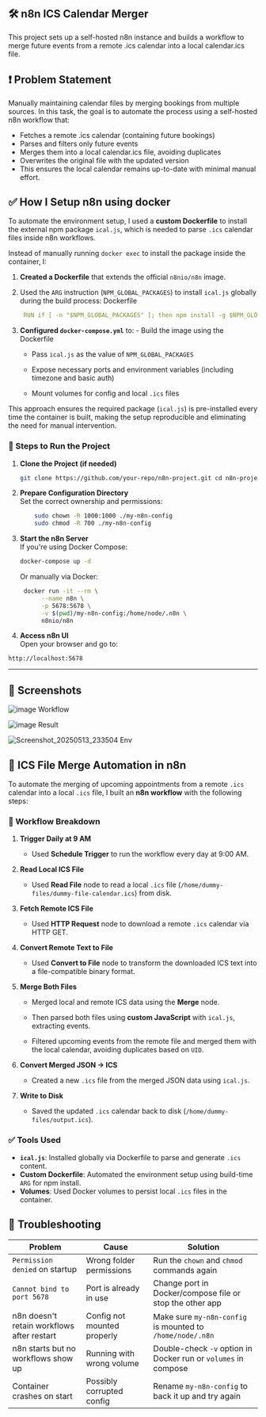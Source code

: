 ## 🛠 n8n ICS Calendar Merger
This project sets up a self-hosted n8n instance and builds a workflow to merge future events from a remote .ics calendar into a local calendar.ics file.

## ❗ Problem Statement
Manually maintaining calendar files by merging bookings from multiple sources. In this task, the goal is to automate the process using a self-hosted n8n workflow that:

- Fetches a remote .ics calendar (containing future bookings)
- Parses and filters only future events
- Merges them into a local calendar.ics file, avoiding duplicates
- Overwrites the original file with the updated version
- This ensures the local calendar remains up-to-date with minimal manual effort.

## ✅ How I Setup n8n using docker

To automate the environment setup, I used a **custom Dockerfile** to install the external npm package `ical.js`, which is needed to parse `.ics` calendar files inside n8n workflows.

Instead of manually running `docker exec` to install the package inside the container, I:

1.  **Created a Dockerfile** that extends the official `n8nio/n8n` image.
2.  Used the `ARG` instruction (`NPM_GLOBAL_PACKAGES`) to install `ical.js` globally during the build process: 
    Dockerfile
    ```yaml
     RUN if [ -n "$NPM_GLOBAL_PACKAGES" ]; then npm install -g $NPM_GLOBAL_PACKAGES; fi
     ``` 
    
3.  **Configured `docker-compose.yml`** to:
        -   Build the image using the Dockerfile
    -   Pass `ical.js` as the value of `NPM_GLOBAL_PACKAGES`
        
    -   Expose necessary ports and environment variables (including timezone and basic auth)
        
    -   Mount volumes for config and local `.ics` files
        
This approach ensures the required package (`ical.js`) is pre-installed every time the container is built, making the setup reproducible and eliminating the need for manual intervention.



### 🚀 Steps to Run the Project

1.  **Clone the Project (if needed)**
        
    ```bash 
    git clone https://github.com/your-repo/n8n-project.git cd n8n-project
    ``` 
    
2.  **Prepare Configuration Directory**  
    Set the correct ownership and permissions:
   
    ```bash
	    sudo chown -R 1000:1000 ./my-n8n-config
	    sudo chmod -R 700 ./my-n8n-config
	  ``` 
    
3.  **Start the n8n Server**  
    If you're using Docker Compose:

    ```bash
    docker-compose up -d
    ``` 
    
    Or manually via Docker:
    
	```bash
	 docker run -it --rm \
	      --name n8n \
	      -p 5678:5678 \
	      -v $(pwd)/my-n8n-config:/home/node/.n8n \
	      n8nio/n8n
      ``` 
    
4.  **Access n8n UI**  
    Open your browser and go to:
    
   ```arduino
   http://localhost:5678
   ``` 
    
----------

## 🔁 Screenshots

![image](https://github.com/user-attachments/assets/050e3fbd-7671-4454-abe1-77a66615538c)
Workflow

![image](https://github.com/user-attachments/assets/5240e369-e3f9-45d4-abc7-4c9103f8a36e)
Result

![Screenshot_20250513_233504](https://github.com/user-attachments/assets/db6dd22d-3261-4af5-b137-4b952fb4dad2)
Env


## 🔁 ICS File Merge Automation in n8n

To automate the merging of upcoming appointments from a remote `.ics` calendar into a local `.ics` file, I built an **n8n workflow** with the following steps:

### 🧩 Workflow Breakdown
1.  **Trigger Daily at 9 AM**
    
    -   Used **Schedule Trigger** to run the workflow every day at 9:00 AM.
        
2.  **Read Local ICS File**
    
    -   Used **Read File** node to read a local `.ics` file (`/home/dummy-files/dummy-file-calendar.ics`) from disk.
        
3.  **Fetch Remote ICS File**
    
    -   Used **HTTP Request** node to download a remote `.ics` calendar via HTTP GET.
        
4.  **Convert Remote Text to File**
    
    -   Used **Convert to File** node to transform the downloaded ICS text into a file-compatible binary format.
        
5.  **Merge Both Files**
    
    -   Merged local and remote ICS data using the **Merge** node.
        
    -   Then parsed both files using **custom JavaScript** with `ical.js`, extracting events.
        
    -   Filtered upcoming events from the remote file and merged them with the local calendar, avoiding duplicates based on `UID`.
        
6.  **Convert Merged JSON → ICS**
    
    -   Created a new `.ics` file from the merged JSON data using `ical.js`.
        
7.  **Write to Disk**
    
    -   Saved the updated `.ics` calendar back to disk (`/home/dummy-files/output.ics`).

### ✅ Tools Used
-   **`ical.js`**: Installed globally via Dockerfile to parse and generate `.ics` content.
-   **Custom Dockerfile**: Automated the environment setup using build-time `ARG` for npm install.
-   **Volumes**: Used Docker volumes to persist local `.ics` files in the container.

## 🧰 Troubleshooting 
| Problem | Cause | Solution |
|---------|-------|----------|
| `Permission denied` on startup | Wrong folder permissions | Run the `chown` and `chmod` commands again |
| `Cannot bind to port 5678` | Port is already in use | Change port in Docker/compose file or stop the other app |
| n8n doesn't retain workflows after restart | Config not mounted properly | Make sure `my-n8n-config` is mounted to `/home/node/.n8n` |
| n8n starts but no workflows show up | Running with wrong volume | Double-check `-v` option in Docker run or `volumes` in compose |
| Container crashes on start | Possibly corrupted config | Rename `my-n8n-config` to back it up and try again |
